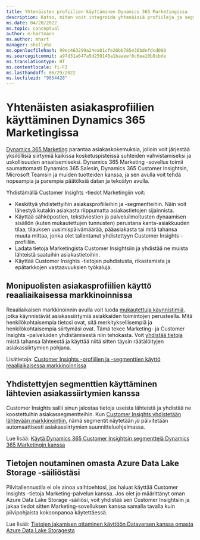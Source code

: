 ```yaml
---
title: Yhtenäisten profiilien käyttäminen Dynamics 365 Marketingissa
description: Katso, miten voit integroida yhtenäisiä profiileja ja segmenttejä Dynamics 365 Marketingiin.
ms.date: 04/20/2022
ms.topic: conceptual
author: m-hartmann
ms.author: mhart
manager: shellyha
ms.openlocfilehash: 99ec463299a24ea81cfe26bb785e36bdefdcd080
ms.sourcegitcommit: a97d31a647a5d259140a1baaeef8c6ea10b8cbde
ms.translationtype: HT
ms.contentlocale: fi-FI
ms.lasthandoff: 06/29/2022
ms.locfileid: "9054428"
---
```

# <a name="use-unified-customer-profiles-in-dynamics-365-marketing"></a>Yhtenäisten asiakasprofiilien käyttäminen Dynamics 365 Marketingissa

[Dynamics 365 Marketing](/dynamics365/marketing/overview) parantaa asiakaskokemuksia, jolloin voit järjestää yksilöllisiä siirtymiä kaikissa kosketuspisteissä suhteiden vahvistamiseksi ja uskollisuuden ansaitsemiseksi. Dynamics 365 Marketing -sovellus toimii saumattomasti Dynamics 365 Salesin, Dynamics 365 Customer Insightsin, Microsoft Teamsin ja muiden tuotteiden kanssa, ja sen avulla voit tehdä nopeampia ja parempia päätöksiä datan ja tekoälyn avulla.

Yhdistämällä Customer Insights -tiedot Marketingiin voit:

- Keskittyä yhdistettyihin asiakasprofiileihin ja -segmentteihin. Näin voit lähestyä kutakin asiakasta riippumatta asiakastietojen sijainnista.
- Käyttää sähköpostien, tekstiviestien ja palveluilmoitusten dynaamisen sisällön (kuten mukautettujen tunnusten) perustana kanta-asiakkuuden tilaa, tilauksen uusimispäivämäärää, pääasiakasta tai mitä tahansa muuta mittaa, jonka olet tallentanut yhdistettyyn Customer Insights -profiiliin.
- Ladata tietoja Marketingista Customer Insightsiin ja yhdistää ne muista lähteistä saatuihin asiakastietoihin.
- Käyttää Customer Insights -tietojen puhdistusta, rikastamista ja epätarkkojen vastaavuuksien työkaluja.

## <a name="use-rich-customer-profiles-in-real-time-marketing"></a>Monipuolisten asiakasprofiilien käyttö reaaliaikaisessa markkinoinnissa

Reaaliaikaisen markkinoinnin avulla voit luoda [mukautettuja käynnistimiä](/dynamics365/marketing/real-time-marketing-custom-triggers), jotka käynnistävät asiakassiirtymiä asiakkaiden toimintojen perusteella. Mitä henkilökohtaisempia tietosi ovat, sitä merkityksellisempiä ja henkilökohtaisempia siirtymäsi ovat. Tämä tekee Marketing- ja Customer Insights -palveluiden yhdistämisestä niin tehokasta. Voit [yhdistää tietoja](data-unification.md) mistä tahansa lähteestä ja käyttää niitä sitten täysin räätälöityjen asiakassiirtymien pohjana.

Lisätietoja: [Customer Insights -profiilien ja -segmenttien käyttö reaaliaikaisessa markkinoinnissa](/dynamics365/marketing/real-time-marketing-ci-profile)

## <a name="use-unified-segments-with-outbound-customer-journeys"></a>Yhdistettyjen segmenttien käyttäminen lähtevien asiakassiirtymien kanssa

Customer Insights sallii sinun jalostaa tietoja useista lähteistä ja yhdistää ne koostettuihin asiakassegmentteihin. Kun [Customer Insights yhdistetään lähtevään markkinointiin](export-dynamics365-marketing.md), nämä segmentit näytetään *ja* päivitetään automaattisesti asiakassiirtymien suunnitteluohjelmassa.

Lue lisää: [Käytä Dynamics 365 Customer Insightsin segmenttejä Dynamics 365 Marketingin kanssa](/dynamics365/marketing/customer-insights-segments)

## <a name="pull-data-from-your-own-azure-data-lake-storage"></a>Tietojen noutaminen omasta Azure Data Lake Storage -säiliöstäsi

Pilvitallennustila ei ole ainoa vaihtoehtosi, jos haluat käyttää Customer Insights -tietoja Marketing-palvelun kanssa. Jos olet jo määrittänyt oman Azure Data Lake Storage -säiliösi, voit yhdistää sen Customer Insightsiin ja jakaa tiedot sitten Marketing-sovelluksen kanssa samalla tavalla kuin pilvipohjaista kokoonpanoa käytettäessä.

Lue lisää: [Tietojen jakamisen ottaminen käyttöön Dataversen kanssa omasta Azure Data Lake Storagesta](customer-insights-dataverse.md#enable-data-sharing-with-dataverse-from-your-own-azure-data-lake-storage-preview)
